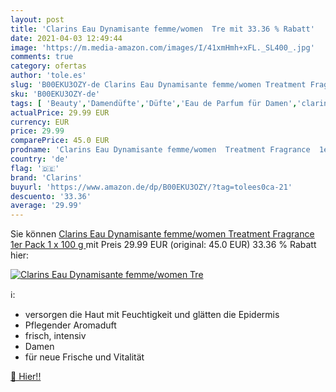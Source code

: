 ```yaml
---
layout: post
title: 'Clarins Eau Dynamisante femme/women  Tre mit 33.36 % Rabatt'
date: 2021-04-03 12:49:44
image: 'https://m.media-amazon.com/images/I/41xmHmh+xFL._SL400_.jpg'
comments: true
category: ofertas
author: 'tole.es'
slug: 'B00EKU3OZY-de Clarins Eau Dynamisante femme/women Treatment Fragrance...'
sku: 'B00EKU3OZY-de'
tags: [ 'Beauty','Damendüfte','Düfte','Eau de Parfum für Damen','clarins', ]
actualPrice: 29.99 EUR
currency: EUR
price: 29.99
comparePrice: 45.0 EUR
prodname: 'Clarins Eau Dynamisante femme/women  Treatment Fragrance  1er Pack  1 x 100 g '
country: 'de'
flag: '🇩🇪'
brand: 'Clarins'
buyurl: 'https://www.amazon.de/dp/B00EKU3OZY/?tag=tolees0ca-21'
descuento: '33.36'
average: '29.99'
---
```


Sie können [Clarins Eau Dynamisante femme/women  Treatment Fragrance  1er Pack  1 x 100 g ](https://www.amazon.de/dp/B00EKU3OZY/?tag=tolees0ca-21) mit Preis 29.99 EUR (original: 45.0 EUR) 33.36 % Rabatt hier:

[![Clarins Eau Dynamisante femme/women  Tre](https://m.media-amazon.com/images/I/41xmHmh+xFL._SL400_.jpg)](https://www.amazon.de/dp/B00EKU3OZY/?tag=tolees0ca-21)

ℹ️:

- versorgen die Haut mit Feuchtigkeit und glätten die Epidermis
- Pflegender Aromaduft
- frisch, intensiv
- Damen
- für neue Frische und Vitalität

[🛒 Hier!!](https://www.amazon.de/dp/B00EKU3OZY/?tag=tolees0ca-21)
